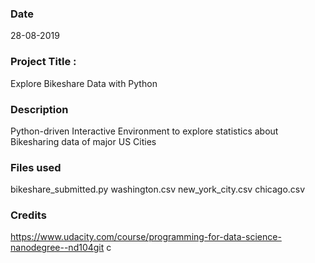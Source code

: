 ### Date
28-08-2019

### Project Title : 
Explore Bikeshare Data with Python  

### Description
Python-driven Interactive Environment to explore statistics about Bikesharing data of major US Cities

### Files used
bikeshare_submitted.py
washington.csv
new_york_city.csv
chicago.csv

### Credits
https://www.udacity.com/course/programming-for-data-science-nanodegree--nd104git c
